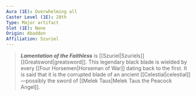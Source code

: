 ```yaml
---
Aura (1E): Overwhelming all
Caster Level (1E): 28th
Type: Major artifact
Slot (1E): None
Origin: Abaddon
Affiliation: Szuriel
---
```


> ***Lamentation of the Faithless*** is [[Szuriel|Szuriels]] [[Greatsword|greatsword]]. This legendary black blade is wielded by every [[Four Horsemen|Horseman of War]] dating back to the first. It is said that it is the corrupted blade of an ancient [[Celestial|celestial]]—possibly the sword of [[Melek Taus|Melek Taus the Peacock Angel]].







